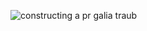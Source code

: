 ![constructing a pr galia traub](https://user-images.githubusercontent.com/757518/40079613-7514f880-5856-11e8-953a-6d3bf0ecd854.png)
